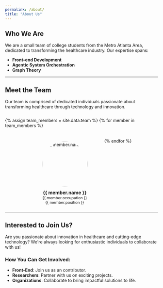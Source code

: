 ```yaml
---
permalink: /about/
title: "About Us"
---
```


## Who We Are
We are a small team of college students from the Metro Atlanta Area, dedicated to transforming the healthcare industry. Our expertise spans:

- **Front-end Development**
- **Agentic System Orchestration**
- **Graph Theory**

---

## Meet the Team

Our team is comprised of dedicated individuals passionate about transforming healthcare through technology and innovation.

<div style="display: flex; flex-wrap: wrap; justify-content: center; gap: 20px;">

{% assign team_members = site.data.team %}
{% for member in team_members %}
  <div style="text-align: center; width: 200px; margin: 10px;">
    <!-- Image -->
    <a href="{{ member.linkedin }}" target="_blank">
      <img src="{{ member.image }}" alt="{{ member.name }}" style="width: 150px; height: 150px; border-radius: 50%; object-fit: cover; margin-bottom: 10px;">
    </a>
    <!-- Name and Details -->
    <p style="margin: 0; font-size: 1.1em; font-weight: bold;">{{ member.name }}</p>
    <p style="margin: 0; font-size: 0.9em;">{{ member.occupation }}</p>
    <p style="margin: 0; font-size: 0.9em;">{{ member.position }}</p>
  </div>
{% endfor %}

</div>


---

## Interested to Join Us?
Are you passionate about innovation in healthcare and cutting-edge technology? We're always looking for enthusiastic individuals to collaborate with us!

### How You Can Get Involved:
- **Front-End**: Join us as an contributor.
- **Researchers**: Partner with us on exciting projects.
- **Organizations**: Collaborate to bring impactful solutions to life.
